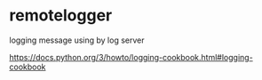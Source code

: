 # remotelogger
logging message using by log server

https://docs.python.org/3/howto/logging-cookbook.html#logging-cookbook
